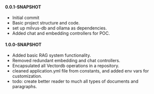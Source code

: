 #### 0.0.1-SNAPSHOT
- Initial commit
- Basic project structure and code.
- set up milvus-db and ollama as dependencies.
- Added chat and embedding controllers for POC. 

#### 1.0.0-SNAPSHOT
- Added basic RAG system functionality.
- Removed redundant embedding and chat controllers. 
- Encapsulated all Vectordb operations in a repository.
- cleaned application.yml file from constants, and added env vars for customization.
- todo: create better reader to much all types of documents and paragraphs. 
